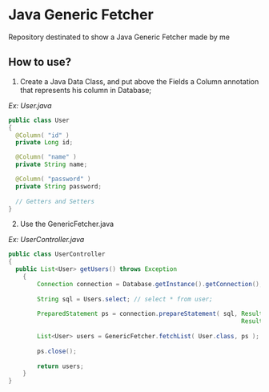 # Java Generic Fetcher
Repository destinated to show a Java Generic Fetcher made by me


## How to use?
1. Create a Java Data Class, and put above the Fields a Column annotation that represents his column in Database;

*Ex: User.java*
```java
public class User
{
  @Column( "id" )
  private Long id;

  @Column( "name" )
  private String name;  

  @Column( "password" )
  private String password;
  
  // Getters and Setters
}
```

2. Use the GenericFetcher.java

*Ex: UserController.java*
```java
public class UserController
{
  public List<User> getUsers() throws Exception
    {
    	Connection connection = Database.getInstance().getConnection();
    	
    	String sql = Users.select; // select * from user;
    	
    	PreparedStatement ps = connection.prepareStatement( sql, ResultSet.TYPE_SCROLL_SENSITIVE, 
                                                                 ResultSet.CONCUR_READ_ONLY );
    	
    	List<User> users = GenericFetcher.fetchList( User.class, ps );
    	
    	ps.close();
    	
    	return users;
    }
}
```
